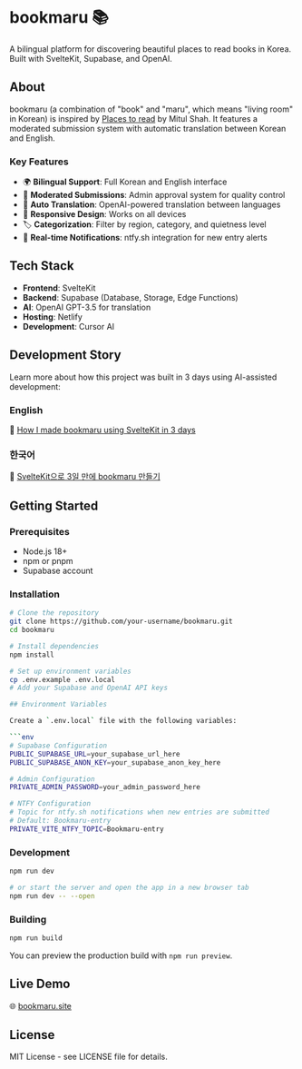 # bookmaru 📚

A bilingual platform for discovering beautiful places to read books in Korea. Built with SvelteKit, Supabase, and OpenAI.

## About

bookmaru (a combination of "book" and "maru", which means "living room" in Korean) is inspired by [Places to read](https://placestoread.com/) by Mitul Shah. It features a moderated submission system with automatic translation between Korean and English.

### Key Features

- 🌍 **Bilingual Support**: Full Korean and English interface
- 📝 **Moderated Submissions**: Admin approval system for quality control
- 🤖 **Auto Translation**: OpenAI-powered translation between languages
- 📱 **Responsive Design**: Works on all devices
- 🏷️ **Categorization**: Filter by region, category, and quietness level
- 🔔 **Real-time Notifications**: ntfy.sh integration for new entry alerts

## Tech Stack

- **Frontend**: SvelteKit
- **Backend**: Supabase (Database, Storage, Edge Functions)
- **AI**: OpenAI GPT-3.5 for translation
- **Hosting**: Netlify
- **Development**: Cursor AI

## Development Story

Learn more about how this project was built in 3 days using AI-assisted development:

### English

📖 [How I made bookmaru using SvelteKit in 3 days](https://www.danielkang.top/blog/posts/how-i-made-bookmaru)

### 한국어

📖 [SvelteKit으로 3일 만에 bookmaru 만들기](https://www.danielkang.top/blog/posts/how-i-made-bookmaru)

## Getting Started

### Prerequisites

- Node.js 18+
- npm or pnpm
- Supabase account

### Installation

````sh
# Clone the repository
git clone https://github.com/your-username/bookmaru.git
cd bookmaru

# Install dependencies
npm install

# Set up environment variables
cp .env.example .env.local
# Add your Supabase and OpenAI API keys

## Environment Variables

Create a `.env.local` file with the following variables:

```env
# Supabase Configuration
PUBLIC_SUPABASE_URL=your_supabase_url_here
PUBLIC_SUPABASE_ANON_KEY=your_supabase_anon_key_here

# Admin Configuration
PRIVATE_ADMIN_PASSWORD=your_admin_password_here

# NTFY Configuration
# Topic for ntfy.sh notifications when new entries are submitted
# Default: Bookmaru-entry
PRIVATE_VITE_NTFY_TOPIC=Bookmaru-entry
````

### Development

```sh
npm run dev

# or start the server and open the app in a new browser tab
npm run dev -- --open
```

### Building

```sh
npm run build
```

You can preview the production build with `npm run preview`.

## Live Demo

🌐 [bookmaru.site](https://bookmaru.site)

## License

MIT License - see LICENSE file for details.
